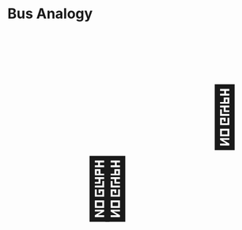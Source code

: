 # Bus Analogy


<span style="display: inline-block; transform: scale(-1, 1); font-size: 120px; margin-left: 400px; margin-top: 100px;">🚏</span><br />
<span style="display: inline-block; transform: scale(-1, 1); font-size: 120px; margin-left: 147px;">🚌<span style="display: inline-block; transform: scale(-1, 1); margin-left: -47px;">🚌</span></span>

<!--
1. Imagine you're taking the bus, and you realize, you don't have your phone.
2. Some of you don't have to imagine.
3. There are 3 points where you may realize that you lost your phone:

    1. Before you get on the bus.
    2. While you are on the bus.
    3. After you get off the bus.

4. If you're not on the bus, that is, before you get on, or after you get off, it's safe to go and look for your phone.
5. But if you are on the bus, it is not safe to "just get off" -- it is moving.
6. To get off safely, the bus has to stop.
7. An interruption is when you signal the bus to stop.
8. We do this by pressing the stop button, and waiting for it to stop, and then we get off.
9. You don't just press the button, and jump off without waiting for the bus to stop. I have yet to see anyone do this.
10. Software that is not interruptible, is like a bus with only two stops -- the start and end.
11. So interrupting this kind of software is like jumping off the bus, as it is moving.
11. *Interruptible software* is introducing the stop button, and bus stops, to the software.
12. So people *can* press a button, wait for it to stop, and get off safely.
-->
